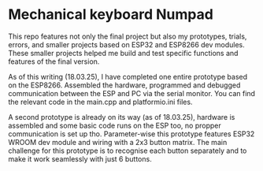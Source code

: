 # Mechanical keyboard Numpad

This repo features not only the final project but also my prototypes, trials, errors, and smaller projects based on ESP32 and ESP8266 dev modules. These smaller projects helped me build and test specific functions and features of the final version.

As of this writing (18.03.25), I have completed one entire prototype based on the ESP8266. Assembled the hardware, programmed and debugged communication between the ESP and PC via the serial monitor. You can find the relevant code in the main.cpp and platformio.ini files.

A second prototype is already on its way (as of 18.03.25), hardware is assembled and some basic code runs on the ESP too, no propper communication is set up tho. Parameter-wise this prototype features ESP32 WROOM dev module and wiring with a 2x3 button matrix. The main challenge for this prototype is to recognise each button separately and to make it work seamlessly with just 6 buttons.
